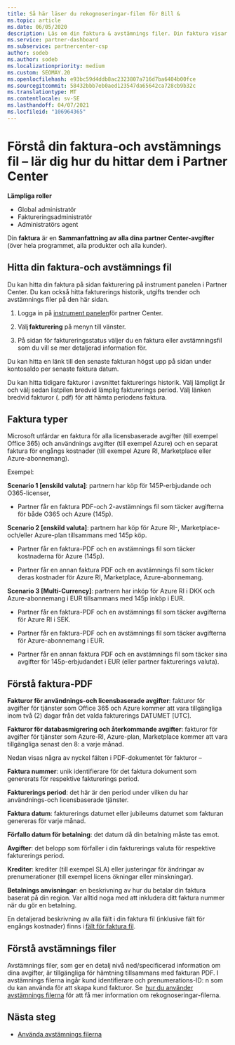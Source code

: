 ```yaml
---
title: Så här läser du rekognoseringar-filen för Bill &
ms.topic: article
ms.date: 06/05/2020
description: Läs om din faktura & avstämnings filer. Din faktura visar kostnader för partner Center i alla program, produkter och kunder för den månads perioden.
ms.service: partner-dashboard
ms.subservice: partnercenter-csp
author: sodeb
ms.author: sodeb
ms.localizationpriority: medium
ms.custom: SEOMAY.20
ms.openlocfilehash: e93bc59d4ddb8ac2323807a716d7ba6404b00fce
ms.sourcegitcommit: 58432bbb7eb0aed123547da65642ca728cb9b32c
ms.translationtype: MT
ms.contentlocale: sv-SE
ms.lasthandoff: 04/07/2021
ms.locfileid: "106964365"
---
```

# <a name="understand-your-bill-and-reconciliation-file---learn-how-to-find-them-in-partner-center"></a>Förstå din faktura-och avstämnings fil – lär dig hur du hittar dem i Partner Center


**Lämpliga roller**

- Global administratör
- Faktureringsadministratör
- Administratörs agent


Din **faktura** är en **Sammanfattning av alla dina partner Center-avgifter** (över hela programmet, alla produkter och alla kunder). 

## <a name="find-your-bill-and-reconciliation-file"></a>Hitta din faktura-och avstämnings fil 

Du kan hitta din faktura på sidan fakturering på instrument panelen i Partner Center. Du kan också hitta fakturerings historik, utgifts trender och avstämnings filer på den här sidan. 

1. Logga in på [instrument panelen](https://partner.microsoft.com/dashboard/home)för partner Center. 

2. Välj **fakturering** på menyn till vänster. 

3. På sidan för faktureringsstatus väljer du en faktura eller avstämningsfil som du vill se mer detaljerad information för. 

Du kan hitta en länk till den senaste fakturan högst upp på sidan under kontosaldo per senaste faktura datum. 

Du kan hitta tidigare fakturor i avsnittet fakturerings historik. Välj lämpligt år och välj sedan listpilen bredvid lämplig fakturerings period. Välj länken bredvid fakturor (. pdf) för att hämta periodens faktura. 

## <a name="invoice-types"></a>Faktura typer

Microsoft utfärdar en faktura för alla licensbaserade avgifter (till exempel Office 365) och användnings avgifter (till exempel Azure) och en separat faktura för engångs kostnader (till exempel Azure RI, Marketplace eller Azure-abonnemang).

Exempel:  

**Scenario 1 [enskild valuta]**: partnern har köp för 145P-erbjudande och O365-licenser,  

- Partner får en faktura PDF-och 2-avstämnings fil som täcker avgifterna för både O365 och Azure (145p).  

**Scenario 2 [enskild valuta]**: partnern har köp för Azure RI-, Marketplace-och/eller Azure-plan tillsammans med 145p köp.

- Partner får en faktura-PDF och en avstämnings fil som täcker kostnaderna för Azure (145p). 

- Partner får en annan faktura PDF och en avstämnings fil som täcker deras kostnader för Azure RI, Marketplace, Azure-abonnemang. 

**Scenario 3 [Multi-Currency]**: partnern har inköp för Azure RI i DKK och Azure-abonnemang i EUR tillsammans med 145p inköp i EUR.

- Partner får en faktura-PDF och en avstämnings fil som täcker avgifterna för Azure RI i SEK. 

- Partner får en faktura-PDF och en avstämnings fil som täcker avgifterna för Azure-abonnemang i EUR. 

- Partner får en annan faktura PDF och en avstämnings fil som täcker sina avgifter för 145p-erbjudandet i EUR (eller partner fakturerings valuta). 


## <a name="understanding-invoice-pdf"></a>Förstå faktura-PDF 

**Fakturor för användnings-och licensbaserade avgifter**: fakturor för avgifter för tjänster som Office 365 och Azure kommer att vara tillgängliga inom två (2) dagar från det valda fakturerings DATUMET [UTC].  

**Fakturor för databasmigrering och återkommande avgifter**: fakturor för avgifter för tjänster som Azure-RI, Azure-plan, Marketplace kommer att vara tillgängliga senast den 8: a varje månad.  

Nedan visas några av nyckel fälten i PDF-dokumentet för fakturor –

**Faktura nummer**: unik identifierare för det faktura dokument som genererats för respektive fakturerings period. 

**Fakturerings period**: det här är den period under vilken du har användnings-och licensbaserade tjänster. 

**Faktura datum**: fakturerings datumet eller jubileums datumet som fakturan genereras för varje månad. 

**Förfallo datum för betalning**: det datum då din betalning måste tas emot. 

**Avgifter**: det belopp som förfaller i din fakturerings valuta för respektive fakturerings period. 

**Krediter**: krediter (till exempel SLA) eller justeringar för ändringar av prenumerationer (till exempel licens ökningar eller minskningar). 

**Betalnings anvisningar**: en beskrivning av hur du betalar din faktura baserat på din region. Var alltid noga med att inkludera ditt faktura nummer när du gör en betalning. 

En detaljerad beskrivning av alla fält i din faktura fil (inklusive fält för engångs kostnader) finns i [fält för faktura fil](invoice-file.md). 

## <a name="understand-reconciliation-files"></a>Förstå avstämnings filer

 Avstämnings filer, som ger en detalj nivå ned/specificerad information om dina avgifter, är tillgängliga för hämtning tillsammans med fakturan PDF. I avstämnings filerna ingår kund identifierare och prenumerations-ID: n som du kan använda för att skapa kund fakturor. Se  [hur du använder avstämnings filerna](use-the-reconciliation-files.md) för att få mer information om rekognoseringar-filerna. 

## <a name="next-steps"></a>Nästa steg

- [Använda avstämnings filerna](use-the-reconciliation-files.md)